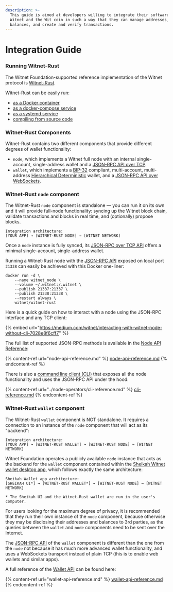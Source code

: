 ```yaml
---
description: >-
  This guide is aimed at developers willing to integrate their software with
  Witnet and the Wit coin in such a way that they can manage addresses,
  balances, and create and verify transactions.
---
```


# Integration Guide

### Running Witnet-Rust

The Witnet Foundation-supported reference implementation of the Witnet protocol is [Witnet-Rust](https://github.com/witnet/witnet-rust).

Witnet-Rust can be easily run:

* [as a Docker container](../node-operators/docker-quick-start-guide.md)
* [as a docker-compose service](../node-operators/advanced-setups/run-witnet-as-a-docker-compose-service.md)
* [as a systemd service](../node-operators/advanced-setups/run-witnet-as-a-systemd-service.md)
* [compiling from source code](compile-witnet-rust-from-source-code.md)

### Witnet-Rust Components

Witnet-Rust contains two different components that provide different degrees of wallet functionality:

* `node`, which implements a Witnet full node with an internal single-account, single-address wallet and a [JSON-RPC API over TCP](node-api-reference.md).
* `wallet`, which implements a [BIP-32](https://github.com/bitcoin/bips/blob/master/bip-0032.mediawiki) compliant, multi-account, multi-address [Hierarchical Deterministic](https://www.investopedia.com/terms/h/hd-wallet-hierarchical-deterministic-wallet.asp) wallet, and a [JSON-RPC API over WebSockets](wallet-api-reference.md).

### Witnet-Rust `node` component

The Witnet-Rust `node` component is standalone — you can run it on its own and it will provide full-node functionality: syncing up the Witnet block chain, validate transactions and blocks in real time, and (optionally) propose blocks.

```
Integration architecture:
[YOUR APP] → [WITNET-RUST NODE] → [WITNET NETWORK]
```

Once a `node` instance is fully synced, its [JSON-RPC over TCP API](node-api-reference.md) offers a minimal single-account, single-address wallet.

Running a Witnet-Rust node with the [JSON-RPC API](node-api-reference.md) exposed on local port `21338` can easily be achieved with this Docker one-liner:

```
docker run -d \
    --name witnet_node \
    --volume ~/.witnet:/.witnet \
    --publish 21337:21337 \
    --publish 21338:21338 \
    --restart always \
    witnet/witnet-rust
```

Here is a quick guide on how to interact with a node using the JSON-RPC interface and any TCP client:

{% embed url="https://medium.com/witnet/interacting-with-witnet-node-without-cli-7028e8f6cff7" %}

The full list of supported JSON-RPC methods is available in the [Node API Reference](node-api-reference.md):

{% content-ref url="node-api-reference.md" %}
[node-api-reference.md](node-api-reference.md)
{% endcontent-ref %}

There is also a [command line client (CLI)](../node-operators/cli-reference.md) that exposes all the node functionality and uses the JSON-RPC API under the hood:

{% content-ref url="../node-operators/cli-reference.md" %}
[cli-reference.md](../node-operators/cli-reference.md)
{% endcontent-ref %}

### Witnet-Rust `wallet` component

The Witnet-Rust `wallet` component is NOT standalone. It requires a connection to an instance of the `node` component that will act as its "backend":

```
Integration architecture:
[YOUR APP] → [WITNET-RUST WALLET] → [WITNET-RUST NODE] → [WITNET NETWORK]
```

Witnet Foundation operates a publicly available `node` instance that acts as the backend for the `wallet` component contained within the [Sheikah Witnet wallet desktop app](https://sheikah.app), which follows exactly the same architecture:

```
Sheikah Wallet app architecture:
[SHEIKAH UI*] → [WITNET-RUST WALLET*] → [WITNET-RUST NODE] → [WITNET NETWORK]

* The Sheikah UI and the Witnet-Rust wallet are run in the user's computer.
```

For users looking for the maximum degree of privacy, it is recommended that they run their own instance of the `node` component, because otherwise they may be disclosing their addresses and balances to 3rd parties, as the queries between the `wallet` and `node` components need to be sent over the Internet.

The [JSON-RPC API](wallet-api-reference.md) of the `wallet` component is different than the one from the `node` not because it has much more advanced wallet functionality, and uses a WebSockets transport instead of plain TCP (this is to enable web wallets and similar apps).

A full reference of the [Wallet API](wallet-api-reference.md) can be found here:

{% content-ref url="wallet-api-reference.md" %}
[wallet-api-reference.md](wallet-api-reference.md)
{% endcontent-ref %}


